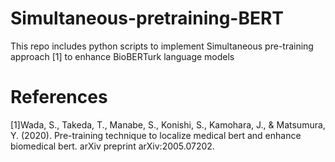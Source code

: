 # Simultaneous-pretraining-BERT
This repo includes  python scripts to implement Simultaneous pre-training approach [1] to enhance BioBERTurk language models
# References
[1]Wada, S., Takeda, T., Manabe, S., Konishi, S., Kamohara, J., & Matsumura, Y. (2020). Pre-training technique to localize medical bert and enhance biomedical bert. arXiv preprint arXiv:2005.07202.
